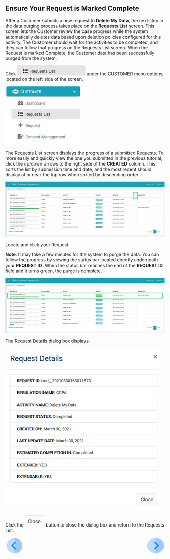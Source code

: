 ## Ensure Your Request is Marked Complete

After a Customer submits a new request to **Delete My Data**, the next step in the data purging process takes place on the **Requests List** screen. This screen lets the Customer review the case progress while the system automatically deletes data based upon deletion policies configured for this activity. The Customer should wait for the activities to be completed, and they can follow that progress on the Requests List screen. When the Request is marked Complete, the Customer data has been successfully purged from the system.

Click ![image](/articles/demo_project/DPM_Demo_Project/images/06_9_Purging_RequestList_LeftPanel.jpg) under the CUSTOMER menu options, located on the left side of the screen. 

![image](/articles/demo_project/DPM_Demo_Project/images/06_10_Purging_RequestList_LeftPanel2.jpg)     

The Requests List screen displays the progress of a submitted Requests. To more easily and quickly view the one you submitted in the previous tutorial, click the up/down arrows to the right side of the **CREATED** column. This sorts the list by submission time and date, and the most recent should display at or near the top row when sorted by descending order. 

![image](/articles/demo_project/DPM_Demo_Project/images/06_8_Purging_EnsureDeletion_Sort.jpg)

Locate and click your Request.

**Note**: It may take a few minutes for the system to purge the data. You can follow the progress by viewing the status bar located directly underneath your **REQUEST ID**. When the status bar reaches the end of the **REQUEST ID** field and it turns green, the purge is complete.

![image](/articles/demo_project/DPM_Demo_Project/images/06_8_Purging_EnsureDeletion4.jpg)

The Request Details dialog box displays. 

![image](/articles/demo_project/DPM_Demo_Project/images/06_11_Purging_EnsureDeletion2.jpg)

Click the ![image](/articles/demo_project/DPM_Demo_Project/images/06_ICON_Close.jpg) button to close the dialog box and return to the Requests List.



[![Previous](/articles/demo_project/DPM_Demo_Project/images/Previous.png)]( /articles/demo_project/DPM_Demo_Project/06_Purging/03_03_Purging_Submit_a_Request_to_Purge.md)[<img align="right" width="60" height="54" src="/articles/demo_project/DPM_Demo_Project/images/Next.png">](/articles/demo_project/DPM_Demo_Project/06_Purging/03_05_Purging_View_Your_Data.md)

